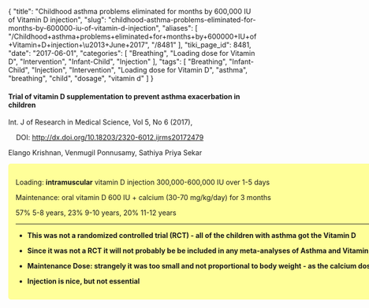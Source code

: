 {
    "title": "Childhood asthma problems eliminated for months by 600,000 IU of Vitamin D injection",
    "slug": "childhood-asthma-problems-eliminated-for-months-by-600000-iu-of-vitamin-d-injection",
    "aliases": [
        "/Childhood+asthma+problems+eliminated+for+months+by+600000+IU+of+Vitamin+D+injection+\u2013+June+2017",
        "/8481"
    ],
    "tiki_page_id": 8481,
    "date": "2017-06-01",
    "categories": [
        "Breathing",
        "Loading dose for Vitamin D",
        "Intervention",
        "Infant-Child",
        "Injection"
    ],
    "tags": [
        "Breathing",
        "Infant-Child",
        "Injection",
        "Intervention",
        "Loading dose for Vitamin D",
        "asthma",
        "breathing",
        "child",
        "dosage",
        "vitamin d"
    ]
}


#### Trial of vitamin D supplementation to prevent asthma exacerbation in children

Int. J of Research in Medical Science, Vol 5, No 6 (2017), 

&nbsp; &nbsp; DOI: http://dx.doi.org/10.18203/2320-6012.ijrms20172479	

Elango Krishnan, Venmugil Ponnusamy, Sathiya Priya Sekar

<div class="border" style="background-color:#FF9;padding:15px;margin:10px 0;border-radius:5px;width:800px">

Loading:  **intramuscular** vitamin D injection 300,000-600,000 IU over 1-5 days

Maintenance: oral vitamin D 600 IU + calcium (30-70 mg/kg/day) for 3 months 

57%  5-8 years, 23% 9-10 years, 20% 11-12 years 

---

*  **This was not a randomized controlled trial (RCT) - all of the children with asthma got the Vitamin D** 

*  **Since it was not a RCT it will not probably be be included in any meta-analyses of Asthma and Vitamin D** 

*  **Maintenance Dose: strangely it was too small and not proportional to body weight - as the calcium dose was** 

*  **Injection is nice, but not essential**